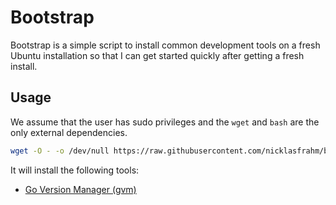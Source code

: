 # Bootstrap

Bootstrap is a simple script to install common development tools on a fresh Ubuntu installation so that I can get started quickly after getting a fresh install.

## Usage

We assume that the user has sudo privileges and the `wget` and `bash` are the only external dependencies.

```bash
wget -O - -o /dev/null https://raw.githubusercontent.com/nicklasfrahm/bootstrap/main/bootstrap.sh | bash
```

It will install the following tools:

- [Go Version Manager (gvm)](https://github.com/nicklasfrahm/gvm)
